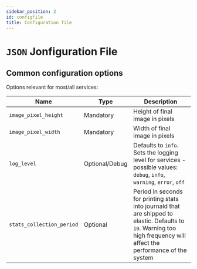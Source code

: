 ```yaml
---
sidebar_position: 2
id: configfile
title: Configuration file
---
```


# `JSON` Jonfiguration File

## Common configuration options

Options relevant for most/all services:

| Name                      | Type           | Description                                                                                                                                                            |
|---------------------------|----------------|------------------------------------------------------------------------------------------------------------------------------------------------------------------------|
| `image_pixel_height`      | Mandatory      | Height of final image in pixels                                                                                                                                        |
| `image_pixel_width`       | Mandatory      | Width of final image in pixels                                                                                                                                         |
| `log_level`               | Optional/Debug | Defaults to `info`. Sets the logging level for services - possible values: `debug`, `info`, `warning`, `error`, `off`                                                  |
| `stats_collection_period` | Optional       | Period in seconds for printing stats into journald that are shipped to elastic. Defaults to `10`. Warning too high frequency will affect the performance of the system |
